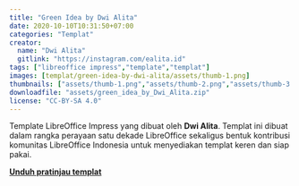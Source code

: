 ```yaml
---
title: "Green Idea by Dwi Alita"
date: 2020-10-10T10:31:50+07:00
categories: "Templat"
creator: 
  name: "Dwi Alita"
  gitlink: "https://instagram.com/ealita.id"
tags: ["libreoffice impress","template","templat"]
images: [templat/green-idea-by-dwi-alita/assets/thumb-1.png]
thumbnails: ["assets/thumb-1.png","assets/thumb-2.png","assets/thumb-3.png"]
downloadfile: "assets/green_idea_by_Dwi_Alita.zip"
license: "CC-BY-SA 4.0"
---
```

Template LibreOffice Impress yang dibuat oleh **Dwi Alita**. Templat ini dibuat dalam rangka perayaan satu dekade LibreOffice sekaligus bentuk kontribusi komunitas LibreOffice Indonesia untuk menyediakan templat keren dan siap pakai.

[**Unduh pratinjau templat**](assets/green_idea.pdf)